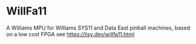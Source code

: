 # WillFa11
A Williams MPU for Williams SYS11 and Data East pinball machines, based on a low cost FPGA
see https://lisy.dev/willfa11.html
